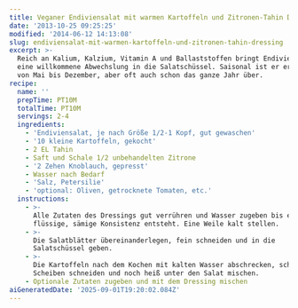 ```yaml
---
title: Veganer Endiviensalat mit warmen Kartoffeln und Zitronen-Tahin Dressing
date: '2013-10-25 09:25:25'
modified: '2014-06-12 14:13:08'
slug: endiviensalat-mit-warmen-kartoffeln-und-zitronen-tahin-dressing
excerpt: >-
  Reich an Kalium, Kalzium, Vitamin A und Ballaststoffen bringt Endiviensalat
  eine willkommene Abwechslung in die Salatschüssel. Saisonal ist er erhältlich
  von Mai bis Dezember, aber oft auch schon das ganze Jahr über.
recipe:
  name: ''
  prepTime: PT10M
  totalTime: PT10M
  servings: 2-4
  ingredients:
    - 'Endiviensalat, je nach Größe 1/2-1 Kopf, gut gewaschen'
    - '10 kleine Kartoffeln, gekocht'
    - 2 EL Tahin
    - Saft und Schale 1/2 unbehandelten Zitrone
    - '2 Zehen Knoblauch, gepresst'
    - Wasser nach Bedarf
    - 'Salz, Petersilie'
    - 'optional: Oliven, getrocknete Tomaten, etc.'
  instructions:
    - >-
      Alle Zutaten des Dressings gut verrühren und Wasser zugeben bis eine
      flüssige, sämige Konsistenz entsteht. Eine Weile kalt stellen.
    - >-
      Die Salatblätter übereinanderlegen, fein schneiden und in die
      Salatschüssel geben.
    - >-
      Die Kartoffeln nach dem Kochen mit kalten Wasser abschrecken, schälen, in
      Scheiben schneiden und noch heiß unter den Salat mischen.
    - Optionale Zutaten zugeben und mit dem Dressing mischen
aiGeneratedDate: '2025-09-01T19:20:02.084Z'
---
```


[<!-- Image removed (no copyright): endiviensalat-tahin-dressing.jpg -->](https://www.veganblatt.com/i/endiviensalat-tahin-dressing.jpg)
